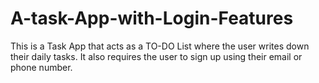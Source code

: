 # A-task-App-with-Login-Features
This is a Task App that acts as a TO-DO List where the user writes down their daily tasks. It also requires the user to sign up using their email or phone number. 
